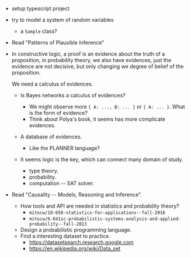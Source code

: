- setup typescript project

- try to model a system of random variables
  - a `Sample` class?

- Read "Patterns of Plausible Inference"

- In constructive logic, a proof is an evidence about the truth of a proposition,
  in probability theory, we also have evidences, just the evidence are not decisive,
  but only changing we degree of belief of the proposition.

  We need a calculus of evidences.

  - Is Bayes networks a calculus of evidences?
    - We might observe more `{ A: ..., B: ... }` or `{ A: ... }`.
      What is the form of evidence?
    - Think about Polya's book, it seems has more complicate evidences.

  - A database of evidences.
    - Like the PLANNER language?

  - It seems logic is the key, which can connect many domain of study.

    - type theory.
    - probability.
    - computation -- SAT solver.

- Read "Causality -- Models, Reasoning and Inference".
  - How tools and API are needed in statistics and probability theory?
    - `mitocw/18-650-statistics-for-applications--fall-2016`
    - `mitocw/6-041sc-probabilistic-systems-analysis-and-applied-probability--fall-2013`
  - Design a probabilistic programming language.
  - Find a interesting dataset to practice.
    - https://datasetsearch.research.google.com
    - https://en.wikipedia.org/wiki/Data_set

